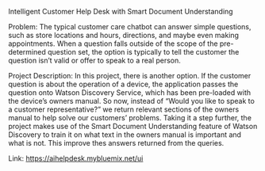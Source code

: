 Intelligent Customer Help Desk with Smart Document Understanding

Problem:
The typical customer care chatbot can answer simple questions, such as store locations and hours, directions, and maybe even making appointments. When a question falls outside of the scope of the pre-determined question set, the option is typically to tell the customer the question isn’t valid or offer to speak to a real person.


Project Description:
In this project, there is another option. If the customer question is about the operation of a device, the application passes the question onto Watson Discovery Service, which has been pre-loaded with the device’s owners manual. So now, instead of “Would you like to speak to a customer representative?” we return relevant sections of the owners manual to help solve our customers’ problems.
Taking it a step further, the project makes use of the Smart Document Understanding feature of Watson Discovery to train it on what text in the owners manual is important and what is not. This improve thes answers returned from the queries.

Link: https://aihelpdesk.mybluemix.net/ui
